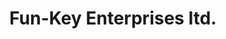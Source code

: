 ---
title: "Fun-Key Enterprises ltd."
url: /merritt/fun-key-enterprises-ltd/
shop: Schlüsseldienst
---
